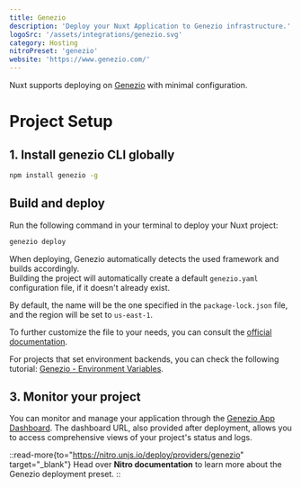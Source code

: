 ```yaml
---
title: Genezio
description: 'Deploy your Nuxt Application to Genezio infrastructure.'
logoSrc: '/assets/integrations/genezio.svg'
category: Hosting
nitroPreset: 'genezio'
website: 'https://www.genezio.com/'
---
```


Nuxt supports deploying on [Genezio](https://genezio.com/) with minimal configuration.

# Project Setup

## 1. Install genezio CLI globally

```bash
npm install genezio -g
```

## Build and deploy

Run the following command in your terminal to deploy your Nuxt project:

```bash
genezio deploy
```

When deploying, Genezio automatically detects the used framework and builds accordingly.\
Building the project will automatically create a default `genezio.yaml` configuration file, if it doesn't already exist.

By default, the name will be the one specified in the `package-lock.json` file, and the region will be set to `us-east-1`.

To further customize the file to your needs, you can consult the
[official documentation](https://genezio.com/docs/project-structure/genezio-configuration-file/).

For projects that set environment backends, you can check the following tutorial: [Genezio - Environment Variables](https://genezio.com/docs/project-structure/backend-environment-variables).

## 3. Monitor your project
You can monitor and manage your application through the [Genezio App Dashboard](https://app.genez.io/dashboard). The dashboard URL, also provided after deployment, allows you to access comprehensive views of your project's status and logs.

::read-more{to="https://nitro.unjs.io/deploy/providers/genezio" target="_blank"}
Head over **Nitro documentation** to learn more about the Genezio deployment preset.
::

